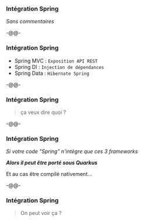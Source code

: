 ### Intégration Spring

*Sans commentaires*<!-- .element style="color: #e57125; float: right; font-size: 80%" -->

-@@-

### Intégration Spring

* Spring MVC : `Exposition API REST`
* Spring DI : `Injection de dépendances`
* Spring Data : `Hibernate Spring`

-@@-

### Intégration Spring

> ça veux dire quoi ?

-@@-

### Intégration Spring

*Si votre code "Spring" n'intègre que ces 3 frameworks*

***Alors il peut être porté sous Quarkus***

Et au cas être compilé nativement...<!-- .element class="fragment" -->

-@@-

### Intégration Spring

> On peut voir ça ?